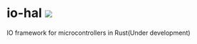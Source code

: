 # io-hal ![](https://github.com/rust-io-hal/io-hal/blob/master/.github/workflows/rust.yml/badge.svg)
IO framework for microcontrollers in Rust(Under development)
